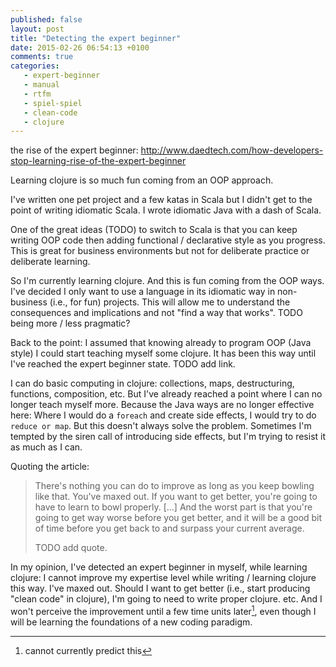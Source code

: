 ```yaml
---
published: false
layout: post
title: "Detecting the expert beginner"
date: 2015-02-26 06:54:13 +0100
comments: true
categories: 
   - expert-beginner
   - manual
   - rtfm
   - spiel-spiel
   - clean-code
   - clojure
---
```


the rise of the expert beginner: http://www.daedtech.com/how-developers-stop-learning-rise-of-the-expert-beginner

Learning clojure is so much fun coming from an OOP approach.

I've written one pet project and a few katas in Scala but I didn't get to the point of writing idiomatic Scala. I wrote idiomatic Java with a dash of Scala.

One of the great ideas (TODO) to switch to Scala is that you can keep writing OOP code then adding functional / declarative style as you progress. This is great for business environments but not for deliberate practice or deliberate learning.

So I'm currently learning clojure. And this is fun coming from the OOP ways. I've decided I only want to use a language in its idiomatic way in non-business (i.e., for fun) projects. This will allow me to understand the consequences and implications and not "find a way that works". TODO being more / less pragmatic?

Back to the point: I assumed that knowing already to program OOP (Java style) I could start teaching myself some clojure. It has been this way until I've reached the expert beginner state. TODO add link.

I can do basic computing in clojure: collections, maps, destructuring, functions, composition, etc. But I've already reached a point where I can no longer teach myself more. Because the Java ways are no longer effective here: Where I would do a ``foreach`` and create side effects, I would try to do ``reduce or map``. But this doesn't always solve the problem. Sometimes I'm tempted by the siren call of introducing side effects, but I'm trying to resist it as much as I can.

Quoting the article:

> There's nothing you can do to improve as long as you keep bowling like that. You've maxed out. If you want to get better, you're going to have to learn to bowl properly.
> [...]
> And the worst part is that you're going to get way worse before you get better, and it will be a good bit of time before you get back to and surpass your current average.
>
> TODO add quote.

In my opinion, I've detected an expert beginner in myself, while learning clojure: I cannot improve my expertise level while writing / learning clojure this way. I've maxed out. Should I want to get better (i.e., start producing "clean code" in clojure), I'm going to need to write proper clojure. etc. And I won't perceive the improvement until a few time units later[^1], even though I will be learning the foundations of a new coding paradigm.

[^1]: cannot currently predict this
